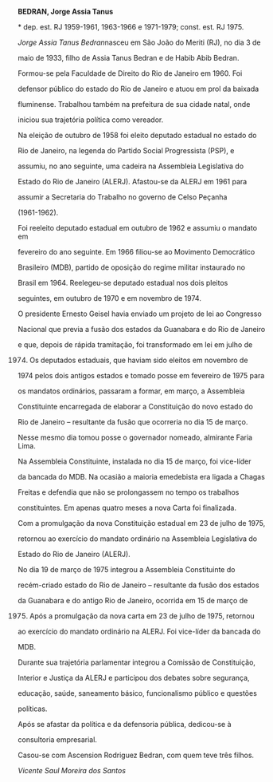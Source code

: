 **BEDRAN, Jorge Assia Tanus**



\* dep. est. RJ 1959-1961, 1963-1966 e 1971-1979; const. est. RJ 1975.



*Jorge Assia Tanus Bedran*nasceu em São João do Meriti (RJ), no dia 3 de

maio de 1933, filho de Assia Tanus Bedran e de Habib Abib Bedran.



Formou-se pela Faculdade de Direito do Rio de Janeiro em 1960. Foi

defensor público do estado do Rio de Janeiro e atuou em prol da baixada

fluminense. Trabalhou também na prefeitura de sua cidade natal, onde

iniciou sua trajetória política como vereador.



Na eleição de outubro de 1958 foi eleito deputado estadual no estado do

Rio de Janeiro, na legenda do Partido Social Progressista (PSP), e

assumiu, no ano seguinte, uma cadeira na Assembleia Legislativa do

Estado do Rio de Janeiro (ALERJ). Afastou-se da ALERJ em 1961 para

assumir a Secretaria do Trabalho no governo de Celso Peçanha

(1961-1962).



Foi reeleito deputado estadual em outubro de 1962 e assumiu o mandato em

fevereiro do ano seguinte. Em 1966 filiou-se ao Movimento Democrático

Brasileiro (MDB), partido de oposição do regime militar instaurado no

Brasil em 1964. Reelegeu-se deputado estadual nos dois pleitos

seguintes, em outubro de 1970 e em novembro de 1974.



O presidente Ernesto Geisel havia enviado um projeto de lei ao Congresso

Nacional que previa a fusão dos estados da Guanabara e do Rio de Janeiro

e que, depois de rápida tramitação, foi transformado em lei em julho de

1974. Os deputados estaduais, que haviam sido eleitos em novembro de

1974 pelos dois antigos estados e tomado posse em fevereiro de 1975 para

os mandatos ordinários, passaram a formar, em março, a Assembleia

Constituinte encarregada de elaborar a Constituição do novo estado do

Rio de Janeiro – resultante da fusão que ocorreria no dia 15 de março.

Nesse mesmo dia tomou posse o governador nomeado, almirante Faria Lima.



Na Assembleia Constituinte, instalada no dia 15 de março, foi vice-líder

da bancada do MDB. Na ocasião a maioria emedebista era ligada a Chagas

Freitas e defendia que não se prolongassem no tempo os trabalhos

constituintes. Em apenas quatro meses a nova Carta foi finalizada.



Com a promulgação da nova Constituição estadual em 23 de julho de 1975,

retornou ao exercício do mandato ordinário na Assembleia Legislativa do

Estado do Rio de Janeiro (ALERJ).



No dia 19 de março de 1975 integrou a Assembleia Constituinte do

recém-criado estado do Rio de Janeiro – resultante da fusão dos estados

da Guanabara e do antigo Rio de Janeiro, ocorrida em 15 de março de

1975. Após a promulgação da nova carta em 23 de julho de 1975, retornou

ao exercício do mandato ordinário na ALERJ. Foi vice-líder da bancada do

MDB.



Durante sua trajetória parlamentar integrou a Comissão de Constituição,

Interior e Justiça da ALERJ e participou dos debates sobre segurança,

educação, saúde, saneamento básico, funcionalismo público e questões

políticas.



Após se afastar da política e da defensoria pública, dedicou-se à

consultoria empresarial.



Casou-se com Ascension Rodriguez Bedran, com quem teve três filhos.



*Vicente Saul Moreira dos Santos*



